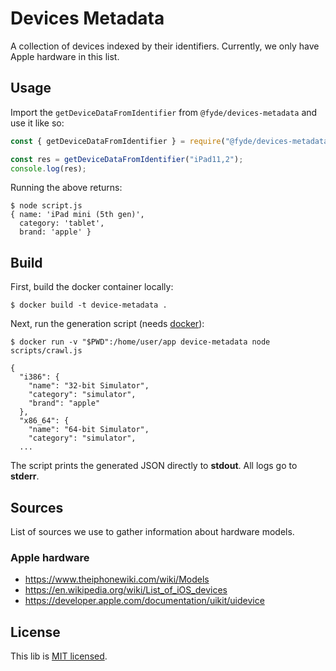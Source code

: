 # Devices Metadata

A collection of devices indexed by their identifiers.
Currently, we only have Apple hardware in this list.

## Usage

Import the `getDeviceDataFromIdentifier` from `@fyde/devices-metadata` and use it like so:

```js
const { getDeviceDataFromIdentifier } = require("@fyde/devices-metadata");

const res = getDeviceDataFromIdentifier("iPad11,2");
console.log(res);
```

Running the above returns:

```shell
$ node script.js
{ name: 'iPad mini (5th gen)',
  category: 'tablet',
  brand: 'apple' }
```

## Build

First, build the docker container locally:

```
$ docker build -t device-metadata .
```

Next, run the generation script (needs [docker](https://docker.com/)):

```
$ docker run -v "$PWD":/home/user/app device-metadata node scripts/crawl.js

{
  "i386": {
    "name": "32-bit Simulator",
    "category": "simulator",
    "brand": "apple"
  },
  "x86_64": {
    "name": "64-bit Simulator",
    "category": "simulator",
  ...
```

The script prints the generated JSON directly to **stdout**.
All logs go to **stderr**.

## Sources

List of sources we use to gather information about hardware models.

### Apple hardware

- https://www.theiphonewiki.com/wiki/Models
- https://en.wikipedia.org/wiki/List_of_iOS_devices
- https://developer.apple.com/documentation/uikit/uidevice

## License

This lib is [MIT licensed](./LICENSE).
